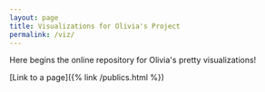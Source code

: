 ```yaml
---
layout: page
title: Visualizations for Olivia's Project
permalink: /viz/
---
```


Here begins the online repository for Olivia's pretty visualizations!

[Link to a page]({% link /publics.html %})


[jekyll-organization]: https://github.com/jekyll
